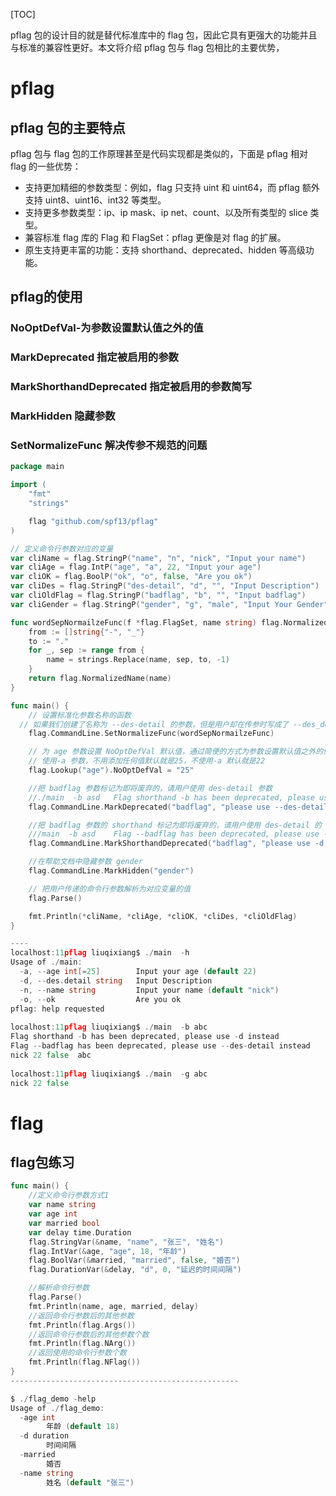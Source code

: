 [TOC]

pflag 包的设计目的就是替代标准库中的 flag 包，因此它具有更强大的功能并且与标准的兼容性更好。本文将介绍 pflag 包与 flag 包相比的主要优势，

# pflag

## pflag 包的主要特点

pflag 包与 flag 包的工作原理甚至是代码实现都是类似的，下面是 pflag 相对 flag 的一些优势：

- 支持更加精细的参数类型：例如，flag 只支持 uint 和 uint64，而 pflag 额外支持 uint8、uint16、int32 等类型。
- 支持更多参数类型：ip、ip mask、ip net、count、以及所有类型的 slice 类型。
- 兼容标准 flag 库的 Flag 和 FlagSet：pflag 更像是对 flag 的扩展。
- 原生支持更丰富的功能：支持 shorthand、deprecated、hidden 等高级功能。

## pflag的使用

### NoOptDefVal-为参数设置默认值之外的值

### MarkDeprecated 指定被启用的参数

### MarkShorthandDeprecated 指定被启用的参数简写

### MarkHidden 隐藏参数

### SetNormalizeFunc 解决传参不规范的问题

```go
package main

import (
	"fmt"
	"strings"

	flag "github.com/spf13/pflag"
)

// 定义命令行参数对应的变量
var cliName = flag.StringP("name", "n", "nick", "Input your name")
var cliAge = flag.IntP("age", "a", 22, "Input your age")
var cliOK = flag.BoolP("ok", "o", false, "Are you ok")
var cliDes = flag.StringP("des-detail", "d", "", "Input Description")
var cliOldFlag = flag.StringP("badflag", "b", "", "Input badflag")
var cliGender = flag.StringP("gender", "g", "male", "Input Your Gender")

func wordSepNormailzeFunc(f *flag.FlagSet, name string) flag.NormalizedName {
	from := []string{"-", "_"}
	to := "."
	for _, sep := range from {
		name = strings.Replace(name, sep, to, -1)
	}
	return flag.NormalizedName(name)
}

func main() {
	// 设置标准化参数名称的函数
  // 如果我们创建了名称为 --des-detail 的参数，但是用户却在传参时写成了 --des_detail 或 --des.detail 会怎么样？默认情况下程序会报错退出，但是我们可以通过 pflag 提供的 SetNormalizeFunc 功能轻松的解决这个问题
	flag.CommandLine.SetNormalizeFunc(wordSepNormailzeFunc)

	// 为 age 参数设置 NoOptDefVal 默认值，通过简便的方式为参数设置默认值之外的值
	// 使用-a 参数，不用添加任何值默认就是25，不使用-a 默认就是22
	flag.Lookup("age").NoOptDefVal = "25"

	//把 badflag 参数标记为即将废弃的，请用户使用 des-detail 参数
	//./main  -b asd   Flag shorthand -b has been deprecated, please use -d instead
	flag.CommandLine.MarkDeprecated("badflag", "please use --des-detail instead")

	//把 badflag 参数的 shorthand 标记为即将废弃的，请用户使用 des-detail 的 shorthand 参数
	///main  -b asd    Flag --badflag has been deprecated, please use --des-detail instead
	flag.CommandLine.MarkShorthandDeprecated("badflag", "please use -d instead")

	//在帮助文档中隐藏参数 gender
	flag.CommandLine.MarkHidden("gender")

	// 把用户传递的命令行参数解析为对应变量的值
	flag.Parse()

	fmt.Println(*cliName, *cliAge, *cliOK, *cliDes, *cliOldFlag)
}

----
localhost:11pflag liuqixiang$ ./main  -h
Usage of ./main:
  -a, --age int[=25]        Input your age (default 22)
  -d, --des.detail string   Input Description
  -n, --name string         Input your name (default "nick")
  -o, --ok                  Are you ok
pflag: help requested
                                             
localhost:11pflag liuqixiang$ ./main  -b abc
Flag shorthand -b has been deprecated, please use -d instead
Flag --badflag has been deprecated, please use --des-detail instead
nick 22 false  abc
                                             
localhost:11pflag liuqixiang$ ./main  -g abc
nick 22 false  
```

# flag

## flag包练习

```go
func main() {
	//定义命令行参数方式1
	var name string
	var age int
	var married bool
	var delay time.Duration
	flag.StringVar(&name, "name", "张三", "姓名")
	flag.IntVar(&age, "age", 18, "年龄")
	flag.BoolVar(&married, "married", false, "婚否")
	flag.DurationVar(&delay, "d", 0, "延迟的时间间隔")

	//解析命令行参数
	flag.Parse()
	fmt.Println(name, age, married, delay)
	//返回命令行参数后的其他参数
	fmt.Println(flag.Args())
	//返回命令行参数后的其他参数个数
	fmt.Println(flag.NArg())
	//返回使用的命令行参数个数
	fmt.Println(flag.NFlag())
}
---------------------------------------------------

$ ./flag_demo -help
Usage of ./flag_demo:
  -age int
        年龄 (default 18)
  -d duration
        时间间隔
  -married
        婚否
  -name string
        姓名 (default "张三")
```